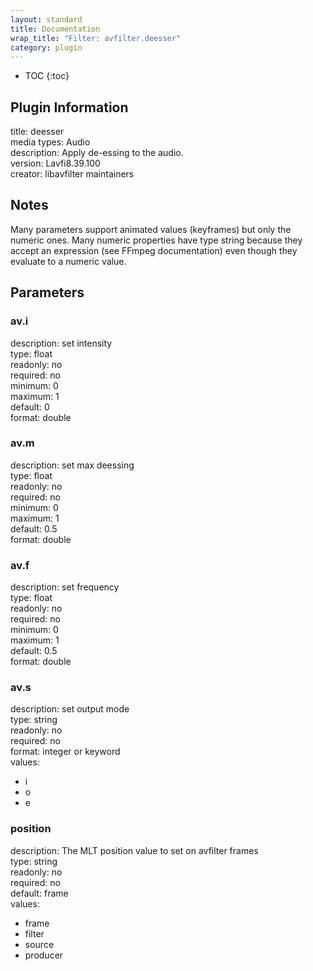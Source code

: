```yaml
---
layout: standard
title: Documentation
wrap_title: "Filter: avfilter.deesser"
category: plugin
---
```

* TOC
{:toc}

## Plugin Information

title: deesser  
media types:
Audio  
description: Apply de-essing to the audio.  
version: Lavfi8.39.100  
creator: libavfilter maintainers  

## Notes

Many parameters support animated values (keyframes) but only the numeric ones. Many numeric properties have type string because they accept an expression (see FFmpeg documentation) even though they evaluate to a numeric value.

## Parameters

### av.i

  
description:
set intensity  
type: float  
readonly: no  
required: no  
minimum: 0  
maximum: 1  
default: 0  
format: double  

### av.m

  
description:
set max deessing  
type: float  
readonly: no  
required: no  
minimum: 0  
maximum: 1  
default: 0.5  
format: double  

### av.f

  
description:
set frequency  
type: float  
readonly: no  
required: no  
minimum: 0  
maximum: 1  
default: 0.5  
format: double  

### av.s

  
description:
set output mode  
type: string  
readonly: no  
required: no  
format: integer or keyword  
values:  

* i
* o
* e

### position

  
description:
The MLT position value to set on avfilter frames  
type: string  
readonly: no  
required: no  
default: frame  
values:  

* frame
* filter
* source
* producer

